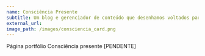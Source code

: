 ```yaml
---
name: Consciência Presente
subtitle: Um blog e gerenciador de conteúdo que desenhamos voltados para os tópicos de desenvolvimento pessoal e espiritualidade.
external_url:
image_path: /images/consciencia_card.png
---
```

Página portfólio Consciência presente [PENDENTE]